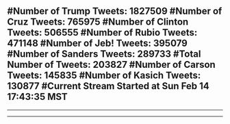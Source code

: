#Number of Trump Tweets: 1827509
#Number of Cruz Tweets: 765975
#Number of Clinton Tweets: 506555
#Number of Rubio Tweets: 471148
#Number of Jeb! Tweets: 395079
#Number of Sanders Tweets: 289733
#Total Number of Tweets: 203827 
#Number of Carson Tweets: 145835
#Number of Kasich Tweets: 130877
#Current Stream Started at Sun Feb 14 17:43:35 MST
---
---
---
